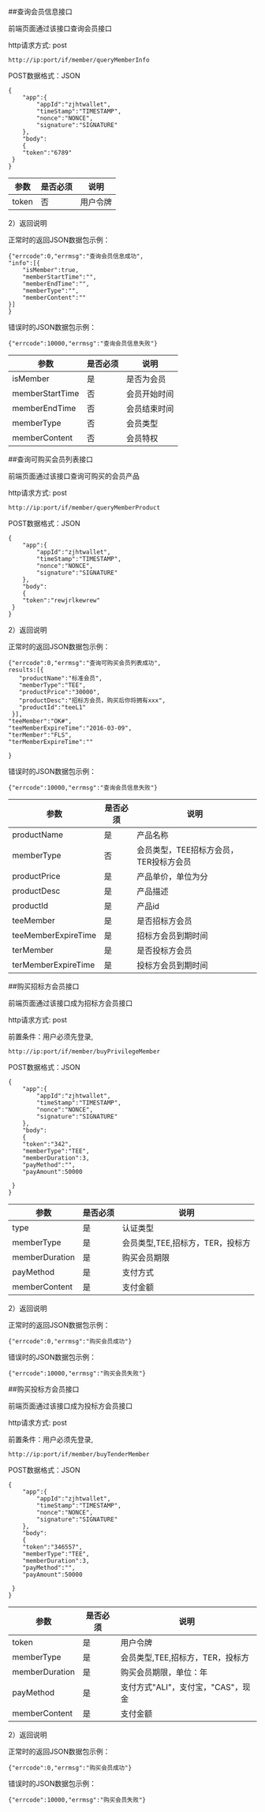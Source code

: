 ##查询会员信息接口

前端页面通过该接口查询会员接口

http请求方式: post


    http://ip:port/if/member/queryMemberInfo


POST数据格式：JSON

    {
        "app":{
            "appId":"zjhtwallet",
            "timeStamp":"TIMESTAMP", 
            "nonce":"NONCE",
            "signature":"SIGNATURE"
        },        
        "body":
        {
	    "token":"6789"
	 }
    }

参数|是否必须|说明
----|----|-----
token|否|用户令牌


2）返回说明

正常时的返回JSON数据包示例：
 
    {"errcode":0,"errmsg":"查询会员信息成功",
    "info":[{
        "isMember":true,
        "memberStartTime":"",
        "memberEndTime":"",
        "memberType":"",
        "memberContent":""
	}]
    }

错误时的JSON数据包示例：

    {"errcode":10000,"errmsg":"查询会员信息失败"}

参数|是否必须|说明
----|----|-----
isMember|是|是否为会员
memberStartTime|否|会员开始时间
memberEndTime|否|会员结束时间
memberType|否|会员类型
memberContent|否|会员特权

##查询可购买会员列表接口

前端页面通过该接口查询可购买的会员产品

http请求方式: post


    http://ip:port/if/member/queryMemberProduct


POST数据格式：JSON

    {
        "app":{
            "appId":"zjhtwallet",
            "timeStamp":"TIMESTAMP", 
            "nonce":"NONCE",
            "signature":"SIGNATURE"
        },        
        "body":
        {
	    "token":"rewjrlkewrew"
	 }
    }

2）返回说明

正常时的返回JSON数据包示例：
 
    {"errcode":0,"errmsg":"查询可购买会员列表成功",
	results:[{
	   "productName":"标准会员",
	   "memberType":"TEE",
	   "productPrice":"30000",
	   "productDesc":"招标方会员，购买后你将拥有xxx",
	   "productId":"teeL1"
	 }],
	"teeMember":"OK#",
	"teeMemberExpireTime":"2016-03-09",
	"terMember":"FLS",
	"terMemberExpireTime":""

    }

错误时的JSON数据包示例：

    {"errcode":10000,"errmsg":"查询会员信息失败"}

参数|是否必须|说明
----|----|-----
productName|是|产品名称
memberType|否|会员类型，TEE招标方会员，TER投标方会员
productPrice|是|产品单价，单位为分
productDesc|是|产品描述
productId|是|产品id
teeMember|是|是否招标方会员
teeMemberExpireTime|是|招标方会员到期时间
terMember|是|是否投标方会员
terMemberExpireTime|是|投标方会员到期时间

##购买招标方会员接口

前端页面通过该接口成为招标方会员接口


http请求方式: post

前置条件：用户必须先登录,


    http://ip:port/if/member/buyPrivilegeMember


POST数据格式：JSON

    {
        "app":{
            "appId":"zjhtwallet",
            "timeStamp":"TIMESTAMP", 
            "nonce":"NONCE",
            "signature":"SIGNATURE"
        },        
        "body":
        {
	    "token":"342",
	    "memberType":"TEE",
	    "memberDuration":3,
	    "payMethod":"",
	    "payAmount":50000

	 }
    }

参数|是否必须|说明
----|----|-----
type|是|认证类型
memberType|是|会员类型,TEE,招标方，TER，投标方
memberDuration|是|购买会员期限
payMethod|是|支付方式
memberContent|是|支付金额


2）返回说明

正常时的返回JSON数据包示例：
 
    {"errcode":0,"errmsg":"购买会员成功"}

错误时的JSON数据包示例：

    {"errcode":10000,"errmsg":"购买会员失败"}


##购买投标方会员接口

前端页面通过该接口成为投标方会员接口


http请求方式: post

前置条件：用户必须先登录,


    http://ip:port/if/member/buyTenderMember


POST数据格式：JSON

    {
        "app":{
            "appId":"zjhtwallet",
            "timeStamp":"TIMESTAMP", 
            "nonce":"NONCE",
            "signature":"SIGNATURE"
        },        
        "body":
        {
	    "token":"346557",
	    "memberType":"TEE",
	    "memberDuration":3,
	    "payMethod":"",
	    "payAmount":50000

	 }
    }

参数|是否必须|说明
----|----|-----
token|是|用户令牌
memberType|是|会员类型,TEE,招标方，TER，投标方
memberDuration|是|购买会员期限，单位：年
payMethod|是|支付方式"ALI"，支付宝，"CAS"，现金
memberContent|是|支付金额


2）返回说明

正常时的返回JSON数据包示例：
 
    {"errcode":0,"errmsg":"购买会员成功"}

错误时的JSON数据包示例：

    {"errcode":10000,"errmsg":"购买会员失败"}
